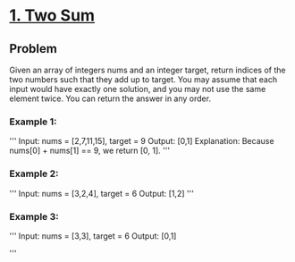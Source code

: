 # [1. Two Sum](https://leetcode.com/problems/two-sum/description/)

## Problem 
<p>
Given an array of integers nums and an integer target, return indices of the two numbers such that they add up to target.
You may assume that each input would have exactly one solution, and you may not use the same element twice.
You can return the answer in any order.
</p>

### Example 1:

'''
Input: nums = [2,7,11,15], target = 9
Output: [0,1]
Explanation: Because nums[0] + nums[1] == 9, we return [0, 1].
'''

### Example 2:

'''
Input: nums = [3,2,4], target = 6
Output: [1,2]
'''

### Example 3:

'''
Input: nums = [3,3], target = 6
Output: [0,1]

'''
